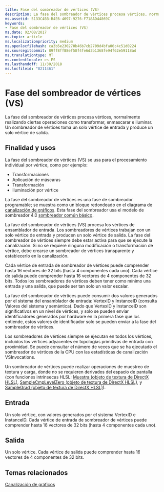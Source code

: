 ```yaml
---
title: Fase del sombreador de vértices (VS)
description: La fase del sombreador de vértices procesa vértices, normalmente realizando ciertas operaciones como transformar, enmascarar e iluminar. Un sombreador de vértices toma un solo vértice de entrada y produce un solo vértice de salida.
ms.assetid: 5133C4BB-B4E6-4697-9276-F718AD44869C
keywords:
- Fase del sombreador de vértices (VS)
ms.date: 02/08/2017
ms.topic: article
ms.localizationpriority: medium
ms.openlocfilehash: ca3b5e230270b46b7cb2709d4bfa06c4c51d0224
ms.sourcegitcommit: 89ff8ff88ef58f4fe6d3b1368fe94f62e59118ad
ms.translationtype: MT
ms.contentlocale: es-ES
ms.lasthandoff: 11/30/2018
ms.locfileid: "8211461"
---
```

# <a name="vertex-shader-vs-stage"></a>Fase del sombreador de vértices (VS)


La fase del sombreador de vértices procesa vértices, normalmente realizando ciertas operaciones como transformar, enmascarar e iluminar. Un sombreador de vértices toma un solo vértice de entrada y produce un solo vértice de salida.

## <a name="span-idpurposeandusesspanspan-idpurposeandusesspanspan-idpurposeandusesspanpurpose-and-uses"></a><span id="Purpose_and_uses"></span><span id="purpose_and_uses"></span><span id="PURPOSE_AND_USES"></span>Finalidad y usos


La fase del sombreador de vértices (VS) se usa para el procesamiento individual por vértice, como por ejemplo:

-   Transformaciones
-   Aplicación de máscaras
-   Transformación
-   Iluminación por vértice

La fase del sombreador de vértices es una fase de sombreador programable; se muestra como un bloque redondeado en el diagrama de [canalización de gráficos](graphics-pipeline.md). Esta fase del sombreador usa el modelo de sombreador 4.0 [sombreador común básico](https://msdn.microsoft.com/library/windows/desktop/bb509580).

La fase del sombreador de vértices (VS) procesa los vértices de ensamblador de entrada. Los sombreadores de vértices trabajan con un solo vértice de entrada y producen un solo vértice de salida. La fase del sombreador de vértices siempre debe estar activa para que se ejecute la canalización. Si no se requiere ninguna modificación o transformación de vértice, debe crearse un sombreador de vértices transparente y establecerlo en la canalización.

Cada vértice de entrada de sombreador de vértices puede comprender hasta 16 vectores de 32 bits (hasta 4 componentes cada uno). Cada vértice de salida puede comprender hasta 16 vectores de 4 componentes de 32 bits. Todos los sombreadores de vértices deben tener como mínimo una entrada y una salida, que puede ser tan solo un valor escalar.

La fase del sombreador de vértices puede consumir dos valores generados por el sistema del ensamblador de entrada: VertexID y InstanceID (consulta Valores del sistema y semántica). Dado que VertexID y InstanceID son significativos en un nivel de vértices, y solo se pueden enviar identificadores generados por hardware en la primera fase que los entiende, estos valores de identificador solo se pueden enviar a la fase del sombreador de vértices.

Los sombreadores de vértices siempre se ejecutan en todos los vértices, incluidos los vértices adyacentes en topologías primitivas de entrada con proximidad. Se puede consultar el número de veces que se ha ejecutado el sombreador de vértices de la CPU con las estadísticas de canalización VSInvocations.

Un sombreador de vértices puede realizar operaciones de muestreo de textura y carga, donde no se requieren derivados del espacio de pantalla (con funciones intrínsecas HLSL: [Muestra (objeto de textura de DirectX HLSL)](https://msdn.microsoft.com/library/windows/desktop/bb509695), [SampleCmpLevelZero (objeto de textura de DirectX HLSL)](https://msdn.microsoft.com/library/windows/desktop/bb509697), y [SampleGrad (objeto de textura de DirectX HLSL)](https://msdn.microsoft.com/library/windows/desktop/bb509698)).

## <a name="span-idinputspanspan-idinputspanspan-idinputspaninput"></a><span id="Input"></span><span id="input"></span><span id="INPUT"></span>Entrada


Un solo vértice, con valores generados por el sistema VertexID e InstanceID. Cada vértice de entrada de sombreador de vértices puede comprender hasta 16 vectores de 32 bits (hasta 4 componentes cada uno).

## <a name="span-idoutputspanspan-idoutputspanspan-idoutputspanoutput"></a><span id="Output"></span><span id="output"></span><span id="OUTPUT"></span>Salida


Un solo vértice. Cada vértice de salida puede comprender hasta 16 vectores de 4 componentes de 32 bits.

## <a name="span-idrelated-topicsspanrelated-topics"></a><span id="related-topics"></span>Temas relacionados


[Canalización de gráficos](graphics-pipeline.md)

 

 




